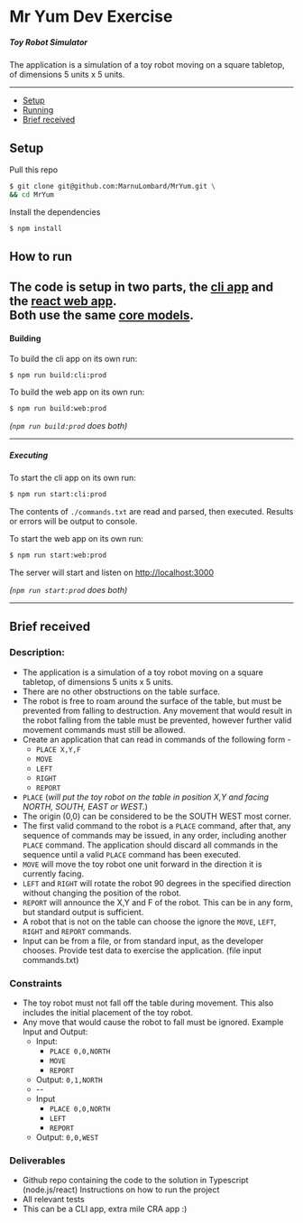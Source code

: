 # Mr Yum Dev Exercise
##### Toy Robot Simulator

The application is a simulation of a toy robot moving on a square tabletop, of dimensions 5
units x 5 units.

---

- <a href="#setup">Setup</a>
- <a href="#running">Running</a>
- <a href="#brief">Brief received</a>

## <a name="setup" href="#setup"></a> Setup

Pull this repo  
```bash
$ git clone git@github.com:MarnuLombard/MrYum.git \
&& cd MrYum
```
Install the dependencies
```bash
$ npm install
```

## <a name="running" href="#running"></a> How to run

The code is setup in two parts, the [cli app](https://github.com/MarnuLombard/MrYum/tree/master/src/main.ts) and the [react web app](https://github.com/MarnuLombard/MrYum/tree/master/src/components/App.tsx).  
Both use the same [core models](https://github.com/MarnuLombard/MrYum/tree/master/src/robot).
 --- 
#### Building
To build the cli app on its own run:
```bash
$ npm run build:cli:prod
```

To build the web app on its own run:
```bash
$ npm run build:web:prod
```

_(`npm run build:prod` does both)_

---
##### Executing

To start the cli app on its own run:
```bash
$ npm run start:cli:prod
```
The contents of `./commands.txt` are read and parsed, then executed. Results or errors will be output to console.


To start the web app on its own run:
```bash
$ npm run start:web:prod
```

The server will start and listen on [http://localhost:3000](http://localhost:3000)

_(`npm run start:prod` does both)_

---

## <a name="brief" href="#brief_received"></a> Brief received
### Description:
- The application is a simulation of a toy robot moving on a square tabletop, of dimensions 5
units x 5 units.
- There are no other obstructions on the table surface.
- The robot is free to roam around the surface of the table, but must be prevented from falling to
destruction. Any movement that would result in the robot falling from the table must be prevented, however further valid movement commands must still be allowed.
- Create an application that can read in commands of the following form -
  * `PLACE X,Y,F`
  * `MOVE`
  * `LEFT`
  * `RIGHT`
  * `REPORT`
- `PLACE` (*will put the toy robot on the table in position X,Y and facing NORTH, SOUTH, EAST or
WEST.*)
- The origin (0,0) can be considered to be the SOUTH WEST most corner.
- The first valid command to the robot is a `PLACE` command, after that, any sequence of
commands may be issued, in any order, including another `PLACE` command. The application should discard all commands in the sequence until a valid `PLACE` command has been
executed.
- `MOVE` will move the toy robot one unit forward in the direction it is currently facing.
- `LEFT` and `RIGHT` will rotate the robot 90 degrees in the specified direction without changing
the position of the robot.
- `REPORT` will announce the X,Y and F of the robot. This can be in any form, but standard
output is sufficient.
- A robot that is not on the table can choose the ignore the `MOVE`, `LEFT`, `RIGHT` and `REPORT`
commands.
- Input can be from a file, or from standard input, as the developer chooses. Provide test data to exercise the application. (file input commands.txt)

### Constraints
- The toy robot must not fall off the table during movement. This also includes the initial
placement of the toy robot.
- Any move that would cause the robot to fall must be ignored. Example Input and Output:
  * Input:
    * `PLACE 0,0,NORTH`
    * `MOVE`
    * `REPORT`
  * Output: `0,1,NORTH`
  * --
  * Input
    * `PLACE 0,0,NORTH`
    * `LEFT`
    * `REPORT`
  * Output: `0,0,WEST`

### Deliverables
- Github repo containing the code to the solution in Typescript (node.js/react) Instructions on how to run the project
- All relevant tests
- This can be a CLI app, extra mile CRA app :)
